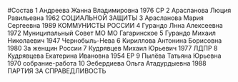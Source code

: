 #Состав
1 Андреева Жанна Владимировна 1976 СР
2 Арасланова Люция Равильевна 1962 СОЦИАЛЬНОЙ ЗАЩИТЫ
3 Арасланова Мария Сергеевна 1989 КОММУНИСТЫ РОССИИ
4 Гурандо Лнна Алексеевна 1972 Муниципальный Совет МО МО Гагаринское
5 Гурандо Михаил Николаевич 1947 Чернобыль-Нева
6 Кириллова Антонина Борисовна 1980 За женщин России
7 Кудрявцев Михаил Юрьевич 1977 ЛДПР
8 Кудрявцева Екатерина Ивановна 1954 ЕР
9 Пылёва Татьяна Юрьевна 1970 собрание-работа
10 Эебердиева Ольга Атадурдыевна 1988 ПАРТИЯ ЗА СПРАВЕДЛИВОСТЬ
